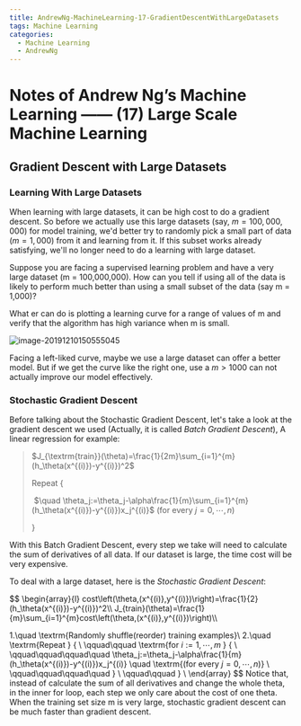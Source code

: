 ```yaml
---
title: AndrewNg-MachineLearning-17-GradientDescentWithLargeDatasets
tags: Machine Learning
categories:
  - Machine Learning
  - AndrewNg
---
```


# Notes of Andrew Ng’s Machine Learning —— (17) Large Scale Machine Learning

## Gradient Descent with Large Datasets

### Learning With Large Datasets

When learning with large datasets, it can be high cost to do a gradient descent. So before we actually use this large datasets (say, $m = 100,000,000$) for model training, we'd better try to randomly pick a small part of data ($m=1,000$) from it and learning from it. If this subset works already satisfying, we'll no longer need to do a learning with large dataset.

Suppose you are facing a supervised learning problem and have a very large dataset (m = 100,000,000). How can you tell if using all of the data is likely to perform much better than using a small subset of the data (say m = 1,000)?

What er can do is plotting  a learning curve for a range of values of m and verify that the algorithm has high variance when m is small.

![image-20191210150555045](https://tva1.sinaimg.cn/large/006tNbRwgy1g9rn4jr6zxj30om07r0vl.jpg)

Facing a left-liked curve, maybe we use a large dataset can offer a better model. But if we get the curve like the right one, use a $m>1000$ can not actually improve our model effectively.

### Stochastic Gradient Descent

Before talking about the Stochastic Gradient Descent, let's take a look at the gradient descent we used (Actually, it is called *Batch Gradient Descent*), A linear regression for example:

> $J_{\textrm{train}}(\theta)=\frac{1}{2m}\sum_{i=1}^{m}(h_\theta(x^{(i)})-y^{(i)})^2$ 
>
> Repeat {
>
> ​		$\quad \theta_j:=\theta_j-\alpha\frac{1}{m}\sum_{i=1}^{m}(h_\theta(x^{(i)})-y^{(i)})x_j^{(i)}$    (for every $j=0,\cdots,n$)
>
> }

With this Batch Gradient Descent, every step we take will need to calculate the sum of derivatives of all data. If our dataset is large, the time cost will be very expensive.

To deal with a large dataset, here is the *Stochastic Gradient Descent*:

$$
\begin{array}{l}
cost\left(\theta,(x^{(i)},y^{(i)})\right)=\frac{1}{2}(h_\theta(x^{(i)})-y^{(i)})^2\\\\
J_{train}(\theta)=\frac{1}{m}\sum_{i=1}^{m}cost\left(\theta,(x^{(i)},y^{(i)})\right)\\\\

1.\quad \textrm{Randomly shuffle(reorder) training examples}\\
2.\quad \textrm{Repeat } \{ \\
\qquad\qquad \textrm{for $i:= 1, \cdots,m$ } \{ \\
\qquad\qquad\qquad\quad \theta_j:=\theta_j-\alpha\frac{1}{m}(h_\theta(x^{(i)})-y^{(i)})x_j^{(i)} \quad \textrm{(for every $j=0,\cdots,n$)} \\
\qquad\qquad\qquad\quad \} \\
\qquad\qquad \} \\
\end{array}
$$
Notice that, instead of calculate the sum of all derivatives and change the whole theta, in the inner for loop, each step we only care about the cost of one theta. When the training set size m is very large, stochastic gradient descent can be much faster than gradient descent.

